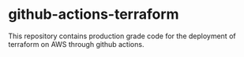 # github-actions-terraform
This repository contains production grade code for the deployment of terraform on AWS through github actions.
